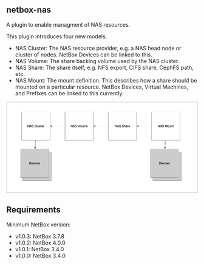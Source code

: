 ## netbox-nas

A plugin to enable managment of NAS resources.

This plugin introduces four new models:
  - NAS Cluster: The NAS resource provider, e.g. a NAS head node or cluster of nodes. NetBox Devices can be linked to this.
  - NAS Volume: The share backing volume used by the NAS cluster.
  - NAS Share: The share itself, e.g. NFS export, CIFS share, CephFS path, etc.
  - NAS Mount: The mount definition. This describes how a share should be mounted on a particular resource. NetBox Devices, Virtual Machines, and Prefixes can be linked to this currently.

![Object Links](assets/images/model-links.png)

## Requirements
Minimum NetBox version:
  - v1.0.3: NetBox 3.7.8
  - v1.0.2: NetBox 4.0.0
  - v1.0.1: NetBox 3.4.0
  - v1.0.0: NetBox 3.4.0
